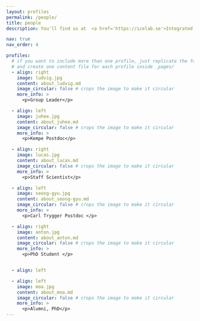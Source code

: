 ```yaml
---
layout: profiles
permalink: /people/
title: people
description: You'll find us at  <a href='https://icelab.se'>Integrated Science Lab (IceLab)</a> located on the <a href='https://use.mazemap.com/#v=1&campusid=289&zlevel=2&center=20.307525,63.819924&zoom=18&sharepoitype=poi&sharepoi=760244'>  3rd floor in Naturvetarhuset</a>, Umeå University, Umeå, Sweden.

nav: true
nav_order: 4

profiles:
  # if you want to include more than one profile, just replicate the following block
  # and create one content file for each profile inside _pages/
  - align: right
    image: ludvig.jpg
    content: about_ludvig.md
    image_circular: false # crops the image to make it circular
    more_info: >
      <p>Group Leader</p>

  - align: left
    image: juhee.jpg
    content: about_juhee.md
    image_circular: false # crops the image to make it circular
    more_info: >
      <p>Kempe Postdoc</p>

  - align: right
    image: lucas.jpg
    content: about_lucas.md
    image_circular: false # crops the image to make it circular
    more_info: >
      <p>Staff Scientist</p>

  - align: left
    image: seong-gyu.jpg
    content: about_seong-gyu.md
    image_circular: false # crops the image to make it circular
    more_info: >
      <p>Carl Trygger Postdoc </p>

  - align: right
    image: anton.jpg
    content: about_anton.md
    image_circular: false # crops the image to make it circular
    more_info: >
      <p>PhD Student </p>


  - align: left

  - align: left
    image: moa.jpg
    content: about_moa.md
    image_circular: false # crops the image to make it circular
    more_info: >
      <p>Alumni, PhD</p>
---
```


